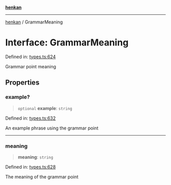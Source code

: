 [**henkan**](../README.md)

***

[henkan](../README.md) / GrammarMeaning

# Interface: GrammarMeaning

Defined in: [types.ts:624](https://github.com/Ronokof/Henkan/blob/98f666aefeafaf05969bb220cc1183df13aaacbd/src/types.ts#L624)

Grammar point meaning

## Properties

### example?

> `optional` **example**: `string`

Defined in: [types.ts:632](https://github.com/Ronokof/Henkan/blob/98f666aefeafaf05969bb220cc1183df13aaacbd/src/types.ts#L632)

An example phrase using the grammar point

***

### meaning

> **meaning**: `string`

Defined in: [types.ts:628](https://github.com/Ronokof/Henkan/blob/98f666aefeafaf05969bb220cc1183df13aaacbd/src/types.ts#L628)

The meaning of the grammar point
